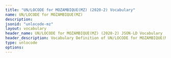 ```yaml
---
title: "UN/LOCODE for MOZAMBIQUE(MZ) (2020-2) Vocabulary"
name: UN/LOCODE for MOZAMBIQUE(MZ) 
description: 
jsonid: "unlocode-mz"
layout: vocabulary
header_name: UN/LOCODE for MOZAMBIQUE(MZ) (2020-2) JSON-LD Vocabulary
header_description: Vocabulary Definition of UN/LOCODE for MOZAMBIQUE(MZ) (2020-2) semantics in HTML format. JSON-LD format is available at [unlocode-mz.jsonld](/vocabulary/unlocode-mz.jsonld)
type: unlocode
options:
---
```

